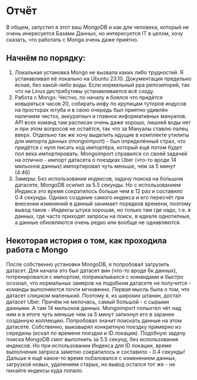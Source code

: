 # Отчёт
В общем, запустил я этот ваш MongoDB и как для человека, который не очень инересуется Базами Данных, но интересуется IT в целом, хочу сказать, что работать с Monga очень даже приятно.

## Начнём по порядку:
1) Локальная установка Mongo не вызвала каких либо трудностей. Я устанавливал её локально на Ubuntu 23.10. Документация предельно ясная, без какой-либо воды. Если нормальный ppa репозиторий, так что на Linux дистрибутивы устанавливается всё сходу.
2) Работа с Mongo: Честно, по началу я боялся что придётся ковыряться часов 20, собирать инфу по крупицам туторов индусов на просторах ютуба и в свою очередь был приятно удивлён наличием чистох, аккуратныч и главное информативных мануалов. API всех команд там расписан очень даже хорошо, лишней воды нет и при этом вопросов не остаётся, так что за Мануалы ставлю палец вверх. Отдельно так же хочу выделить идущие в комплекте утилиты для импорта данных (mongoimport) - был определённый страх, что придётся с нуля писать код импортёра, который ещё потом будет пол века импортировать. Mongoimport справился со своей задачей на отлично - импорт датасета о поездках Uber (что-то вроде 14 мильонов данных) импортировал чуть меньше, чем за 5 минут (4:46)
3) Замеры: Без использования индексов, задачу поиска на большом датасете, MongoDB осилил за 5.5 секунды. Но с использованием Индакса это время сократилось больше чем в 12 раз и составило 0.4 секунды. Однако создание самого индекса и его пересчёт при внесении изменений в данный занимает порядков времени, поэтому вывод таков - Индексы штука хорошая, но только там где надо, т.е. в данных, где часто приходят запросы на поиск, в идеале однотипные, а данные обновляются очень редко или вообще не однавляются.

## Некоторая история о том, как проходила работа с Mongo
После собственно установки MongoDB, я попробовал загрузить датасет. Для начала это был датасет вин (что-то вроде 6к данных), потренировался с импортом, поприкалывался с командами и быстро осознал, что нормальных замеров на подобном датасете не получится - команды выполняются почти мгновенно. Первая мысль была о том, что датасет слишком маленький. Поэтому я, из широких штанин, достал датасет Uber. Причём не мелочась, самый большой - с сырыми данными. А там 14 мильонов данных. Mongoimport попыхтел чёт над ним и в итоге чуть меньше чем за 5 минут запихнул его в заранее созданную коллекцию. Попробовал значит поискать данные на этом датасете. Собственно, выковырял конкретную поездку примерно из середины (искал по времени поездки и ID локации). Подобную задачу поиска MongoDB смог выполнить за 5.5 секунд, без использования индексов. Но при использовании Индекса для ID локации, время выполнения запроса заметно сократилось и составило - 0.4 секунды! Дальше я ещё какое-то время побаловался с изменением данных, загрузкой новых, удалением старых, но вывод остался тот же - не пихайте индексы куда попало.
